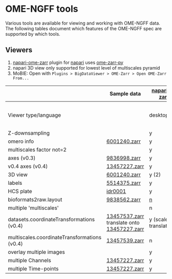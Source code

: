 # OME-NGFF tools

Various tools are available for viewing and working with OME-NGFF data.
The following tables document which features of the OME-NGFF spec are supported by which tools.

## Viewers

1. <a href="https://github.com/ome/napari-ome-zarr/">napari-ome-zarr</a> plugin for <a href="https://napari.org">napari</a> uses <a href="https://github.com/ome/ome-zarr-py/">ome-zarr-py</a>
2. napari 3D view only supported for lowest level of multiscales pyramid
3. MoBIE: Open with `Plugins > BigDataViewer > OME-Zarr > Open OME-Zarr From...`

<table>
  <thead>
    <tr>
      <th></th>
      <th>Sample data</th>
      <th><a href="https://github.com/ome/napari-ome-zarr/">napari-ome-zarr</a> (1)</th>
      <th><a href="https://github.com/hms-dbmi/vizarr/">vizarr</a></th>
      <th><a href="https://github.com/mobie/mobie-viewer-fiji/">MoBIE</a> (3)</th>
      <th><a href="https://itkwidgets.readthedocs.io/en/latest">itkwidgets</a></th>
      <th><a href="https://webknossos.org">webKnossos</a></th>
      <th><a href="https://www.openmicroscopy.org/omero/">OMERO</a></th>
    </tr>
  </thead>
  <tbody>
  <tr>
      <td>Viewer type/language</td>
      <td></td>
      <td>desktop/Python</td>
      <td>browser/JavaScript</td>
      <td>desktop/Java</td>
      <td>browser/notebook/Python</td>
      <td>browser client + server</td>
      <td>various clients + server</td>
    </tr>
    <tr>
      <td>Z-downsampling</td>
      <td></td>
      <td>y</td>
      <td><a href="https://github.com/hms-dbmi/vizarr/pull/71">n</a></td>
      <td>y</td>
      <td>y</td>
      <td>y</td>
      <td>n</td>
    </tr>
    <tr>
      <td>omero info</td>
      <td><a href="https://uk1s3.embassy.ebi.ac.uk/idr/zarr/v0.4/idr0062A/6001240.zarr">6001240.zarr</a></td>
      <td>y</td>
      <td>y</td>
      <td>n</td>
      <td><a href="https://github.com/InsightSoftwareConsortium/itkwidgets/issues/546">n</a></td>
      <td>n</td>
      <td>n?</td>
    </tr>
    <tr>
      <td>multiscales factor not=2</td>
      <td></td>
      <td>y</td>
      <td><a href="https://github.com/hms-dbmi/vizarr/issues/101">n</a></td>
      <td>y</td>
      <td>y</td>
      <td>y</td>
      <td>y?</td>
    </tr>
    <tr>
      <td>axes (v0.3)</td>
      <td><a href="https://uk1s3.embassy.ebi.ac.uk/idr/zarr/v0.3/idr0079A/9836998.zarr">9836998.zarr</a></td>
      <td>y</td>
      <td>y</td>
      <td>y</td>
      <td>y</td>
      <td>n</td>
      <td>?</td>
    </tr>
    <tr>
      <td>v0.4 axes (v0.4)</td>
      <td><a href="https://uk1s3.embassy.ebi.ac.uk/idr/zarr/v0.4/idr0101A/13457227.zarr">13457227.zarr</a></td>
      <td>y</td>
      <td>y</td>
      <td>y</td>
      <td>y</td>
      <td>y</td>
      <td>?</td>
    </tr>
    <tr>
      <td>3D view</td>
      <td><a href="https://uk1s3.embassy.ebi.ac.uk/idr/zarr/v0.4/idr0062A/6001240.zarr">6001240.zarr</a></td>
      <td>y (2)</td>
      <td>n</td>
      <td>y</td>
      <td>y</td>
      <td>y</td>
      <td>n</td>
    </tr>
    <tr>
      <td>labels</td>
      <td><a href="https://uk1s3.embassy.ebi.ac.uk/idr/zarr/v0.4/idr0052A/5514375.zarr">5514375.zarr</a></td>
      <td>y</td>
      <td>n</td>
      <td>y</td>
      <td><a href="https://github.com/InsightSoftwareConsortium/itkwidgets/issues/547">n</a></td>
      <td>y</td>
      <td>?</td>
    </tr>
    <tr>
      <td>HCS plate</td>
      <td><a href="https://uk1s3.embassy.ebi.ac.uk/idr/zarr/v0.4/idr0001A/2551.zarr">idr0001</a></td>
      <td>y</td>
      <td>y</td>
      <td>n</td>
      <td>n</td>
      <td>n</td>
      <td>y</td>
    </tr>
    <tr>
      <td>bioformats2raw.layout</td>
      <td><a href="https://uk1s3.embassy.ebi.ac.uk/idr/zarr/v0.2/idr0070A/9838562.zarr">9838562.zarr</a></td>
      <td><a href="https://github.com/ome/napari-ome-zarr/issues/71">n</a></td>
      <td><a href="https://github.com/hms-dbmi/vizarr/issues/149">n</a></td>
      <td><span style="color: red">X</span></td>
      <td>n</td>
      <td>n</td>
      <td>y</td>
    </tr>
    <tr>
      <td>multiple 'multiscales'</td>
      <td></td>
      <td>n</td>
      <td>n</td>
      <td>n</td>
      <td>n</td>
      <td>n</td>
      <td>n</td>
    </tr>
    <tr>
      <td>datasets.coordinateTransformations (v0.4)</td>
      <td><a href="https://uk1s3.embassy.ebi.ac.uk/idr/zarr/v0.4/idr0101A/13457537.zarr">13457537.zarr</a>
        translate onto <a href="https://uk1s3.embassy.ebi.ac.uk/idr/zarr/v0.4/idr0101A/13457227.zarr">13457227.zarr</a></td>
      <td>y (scale, translate)</td>
      <td>n</td>
      <td>?</td>
      <td>y (scale)</td>
      <td>y (scale)</td>
      <td>?</td>
    </tr>
    <tr>
      <td>multiscales.coordinateTransformations (v0.4)</td>
      <td><a href="https://uk1s3.embassy.ebi.ac.uk/idr/zarr/v0.4/idr0101A/13457539.zarr">13457539.zarr</a></td>
      <td>n</td>
      <td>n</td>
      <td>?</td>
      <td>?</td>
      <td>?</td>
      <td>?</td>
    </tr>
    <tr>
      <td>overlay multiple images</td>
      <td></td>
      <td>y</td>
      <td>n</td>
      <td>?</td>
      <td>?</td>
      <td>y</td>
      <td>n</td>
    </tr>
    <tr>
      <td>multiple Channels</td>
      <td><a href="https://uk1s3.embassy.ebi.ac.uk/idr/zarr/v0.4/idr0101A/13457227.zarr">13457227.zarr</a></td>
      <td>y</td>
      <td>y</td>
      <td>y</td>
      <td>n</td>
      <td>y</td>
      <td>y</td>
    </tr>
    <tr>
      <td>multiple Time-points</td>
      <td><a href="https://uk1s3.embassy.ebi.ac.uk/idr/zarr/v0.4/idr0101A/13457227.zarr">13457227.zarr</a></td>
      <td>y</td>
      <td>y</td>
      <td>y</td>
      <td>n</td>
      <td>n</td>
      <td>y</td>
    </tr>
  </tbody>
</table>
